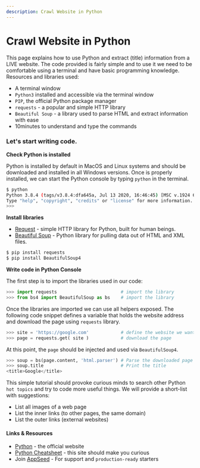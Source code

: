 ```yaml
---
description: Crawl Website in Python
---
```


# Crawl Website in Python

This page explains how to use Python and extract \(title\) information from a LIVE website. The code provided is fairly simple and to use it we need to be comfortable using a terminal and have basic programming knowledge. Resources and libraries used:

* A terminal window
* `Python3` installed and accessible via the terminal window
* `PIP`, the official Python package manager
* `requests` - a popular and simple HTTP library
* `Beautiful Soup` - a library used to parse HTML and extract information with ease
* 10minutes to understand and type the commands 



### Let's start writing code.

**Check Python is installed**

Python is installed by default in MacOS and Linux systems and should be downloaded and installed in all Windows versions. Once is properly installed, we can start the Python console by typing `python` in the terminal.

```bash
$ python
Python 3.8.4 (tags/v3.8.4:dfa645a, Jul 13 2020, 16:46:45) [MSC v.1924 64 bit (AMD64)] on win32
Type "help", "copyright", "credits" or "license" for more information.
>>>
```

**Install libraries**

* [Request](https://requests.readthedocs.io/en/master/) - simple HTTP library for Python, built for human beings.
* [Beautiful Soup](https://www.crummy.com/software/BeautifulSoup/bs4/doc/) - Python library for pulling data out of HTML and XML files.

```bash
$ pip install requests
$ pip install BeautifulSoup4
```

**Write code in Python Console**

The first step is to import the libraries used in our code:

```python
>>> import requests                        # import the library
>>> from bs4 import BeautifulSoup as bs    # import the library
```

Once the libraries are imported we can use all helpers exposed. The following code snippet defines a variable that holds the website address and download the page using `requests` library.

```python
>>> site = 'https://google.com'            # define the website we want to process
>>> page = requests.get( site )            # download the page
```

At this point, the `page` should be injected and used via `BeautifulSoup4`.

```python
>>> soup = bs(page.content, 'html.parser') # Parse the downloaded page with BeautifulSoup
>>> soup.title                             # Print the title   
<title>Google</title>
```

This simple tutorial should provoke curious minds to search other Python `hot topics` and try to code more useful things. We will provide a short-list with suggestions:

* List all images of a web page
* List the inner links \(to other pages, the same domain\)
* List the outer links \(external websites\)



#### Links & Resources

* [Python](https://www.python.org/) - the official website
* [Python Cheatsheet](https://www.pythoncheatsheet.org/) - this site should make you curious
* Join [AppSeed](https://appseed.us) - For support and `production-ready` starters 

